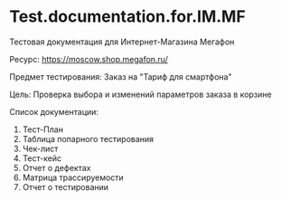 # Test.documentation.for.IM.MF
Тестовая документация для Интернет-Магазина Мегафон

Ресурс: https://moscow.shop.megafon.ru/

Предмет тестирования: Заказ на "Тариф для смартфона"

Цель: Проверка выбора и изменений параметров заказа в корзине

Список документации:
1. Тест-План
2. Таблица попарного тестирования
3. Чек-лист
4. Тест-кейс
5. Отчет о дефектах
6. Матрица трассируемости
7. Отчет о  тестировании
